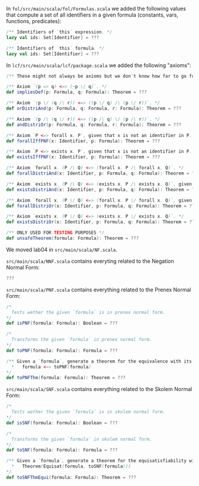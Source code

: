 In `fol/src/main/scala/fol/Formulas.scala` we added the following values that compute a set of all identifiers in a given formula (constants, vars, functions, predicates):

```scala
/** Identifiers of `this` expression. */
lazy val ids: Set[Identifier] = ???

/** Identifiers of `this` formula. */
lazy val ids: Set[Identifier] = ???
```

In `lcf/src/main/scala/lcf/package.scala` we added the following "axioms":

```scala
/** These might not always be axioms but we don't know how far to go for the lab. */

/** Axiom `(p => q) <=> (¬p \/ q)`. */
def impliesDef(p: Formula, q: Formula): Theorem = ???

/** Axiom `(p \/ (q /\ r)) <=> ((p \/ q) /\ (p \/ r))`. */
def orDistriAnd(p: Formula, q: Formula, r: Formula): Theorem = ???

/** Axiom `(p /\ (q \/ r)) <=> ((p /\ q) \/ (p /\ r))`. */
def andDistriOr(p: Formula, q: Formula, r: Formula): Theorem = ???

/** Axiom `P <=> forall x. P`, given that x is not an identifier in P. */
def forallIffPNF(x: Identifier, p: Formula): Theorem = ???

/** Axiom `P <=> exists x. P`, given that x is not an identifier in P. */
def existsIffPNF(x: Identifier, p: Formula): Theorem = ???

/** Axiom `forall x. (P /\ Q) <=> (forall x. P /\ forall x. Q)`. */
def forallDistriAnd(x: Identifier, p: Formula, q: Formula): Theorem = ???

/** Axiom `exists x. (P /\ Q) <=> (exists x. P /\ exists x. Q)`, given that x is not an identifier in both P and Q. */
def existsDistriAnd(x: Identifier, p: Formula, q: Formula): Theorem = ???

/** Axiom `forall x. (P \/ Q) <=> (forall x. P \/ forall x. Q)`, given that x is not an identifier in both P and Q. */
def forallDistriOr(x: Identifier, p: Formula, q: Formula): Theorem = ???

/** Axiom `exists x. (P \/ Q) <=> (exists x. P \/ exists x. Q)`. */
def existsDistriOr(x: Identifier, p: Formula, q: Formula): Theorem = ???

/** ONLY USED FOR TESTING PURPOSES */
def unsafeTheorem(formula: Formula): Theorem = ???
```

We moved lab04 in `src/main/scala/NF.scala`.

`src/main/scala/NNF.scala` contains everyting related to the Negation Normal Form:

```scala
???
```

`src/main/scala/PNF.scala` contains everything related to the Prenex Normal Form:

```scala
/*
  Tests wether the given `formula` is in prenex normal form.
*/
def isPNF(formula: Formula): Boolean = ???

/*
  Transforms the given `formula` in prenex normal form.
*/
def toPNF(formula: Formula): Formula = ???

/** Given a `formula`, generate a theorem for the equivalence with its prenex normal form:
  *   formula <=> toPNF(formula)
*/
def toPNFThm(formula: Formula): Theorem = ???
```

`src/main/scala/SNF.scala` contains everything related to the Skolem Normal Form:

```scala
/*
  Tests wether the given `formula` is in skolem normal form.
*/
def isSNF(formula: Formula): Boolean = ???

/*
  Transforms the given `formula` in skolem normal form.
*/
def toSNF(formula: Formula): Formula = ???

/** Given a `formula`, generate a theorem for the equisatisfiability with its skolem normal form:
  *   Theorem(Equisat(formula, toSNF(formula)))
*/
def toSNFThmEqui(formula: Formula): Theorem = ???
```
